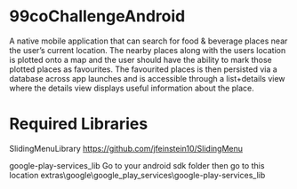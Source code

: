 99coChallengeAndroid
====================
A native mobile application that can search for food & beverage places near the user’s current location. The nearby places along with the users location is plotted onto a map and the user should have the ability to mark those plotted places as favourites. The favourited places is then  persisted via a database across app launches and is accessible through a list+details view where the details view displays useful information about the place.


Required Libraries
====================
SlidingMenuLibrary https://github.com/jfeinstein10/SlidingMenu

google-play-services_lib Go to your android sdk folder then go to this location extras\google\google_play_services\google-play-services_lib
